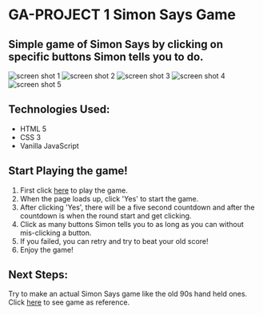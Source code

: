 # GA-PROJECT 1 Simon Says Game

## Simple game of Simon Says by clicking on specific buttons Simon tells you to do.

<img src="https://i.imgur.com/hdtNyTn.png" alt="screen shot 1" />

<img src="https://i.imgur.com/XtGLM6m.png" alt="screen shot 2" />

<img src="https://i.imgur.com/w8u07Ni.png" alt="screen shot 3" />

<img src="https://i.imgur.com/1bD8geg.png" alt="screen shot 4" />

<img src="https://i.imgur.com/I6ovrv1.png" alt="screen shot 5" />          

## Technologies Used:
* HTML 5
* CSS 3
* Vanilla JavaScript

## Start Playing the game!
1. First click [here](https://jamesjkim88.github.io/GA-Project-1-Simon-Says/) to play the game.
2. When the page loads up, click 'Yes' to start the game.
3. After clicking 'Yes', there will be a five second countdown and after the countdown is when the round start and get clicking.
4. Click as many buttons Simon tells you to as long as you can without mis-clicking a button.
5. If you failed, you can retry and try to beat your old score!
6. Enjoy the game!

## Next Steps:
Try to make an actual Simon Says game like the old 90s hand held ones. Click [here](https://www.amazon.com/Basic-Fun-Electronic-Digital-Diameter/dp/B01MRNSRWK/ref=asc_df_B01MRNSRWK/?tag=hyprod-20&linkCode=df0&hvadid=312166773530&hvpos=&hvnetw=g&hvrand=5475797188246223501&hvpone=&hvptwo=&hvqmt=&hvdev=c&hvdvcmdl=&hvlocint=&hvlocphy=9032191&hvtargid=pla-568512768449&psc=1&tag=&ref=&adgrpid=60661147365&hvpone=&hvptwo=&hvadid=312166773530&hvpos=&hvnetw=g&hvrand=5475797188246223501&hvqmt=&hvdev=c&hvdvcmdl=&hvlocint=&hvlocphy=9032191&hvtargid=pla-568512768449) to see game as reference.